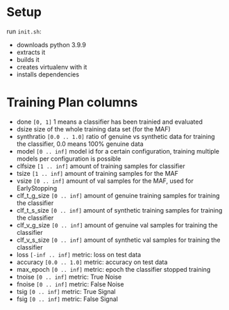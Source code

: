 # Setup
run `init.sh`:
- downloads python 3.9.9
- extracts it
- builds it
- creates virtualenv with it
- installs dependencies


# Training Plan columns
- done `[0, 1]` 1 means a classifier has been trainied and evaluated
- dsize size of the whole training data set (for the MAF)
- synthratio `[0.0 .. 1.0]` ratio of genuine vs synthetic data for training the classifier, 0.0 means 100% genuine data 
- model `[0 .. inf]` model id for a certain configuration, training multiple models per configuration is possible
- clfsize `[1 .. inf]` amount of training samples for classifier
- tsize `[1 .. inf]` amount of training samples for the MAF
- vsize `[0 .. inf]` amount of val samples for the MAF, used for EarlyStopping
- clf_t_g_size `[0 .. inf]` amount of genuine training samples for training the classifier
- clf_t_s_size `[0 .. inf]` amount of synthetic training samples for training the classifier
- clf_v_g_size `[0 .. inf]` amount of genuine val samples for training the classifier
- clf_v_s_size `[0 .. inf]` amount of synthetic val samples for training the classifier
- loss `[-inf .. inf]` metric: loss on test data
- accuracy `[0.0 .. 1.0]` metric: accuracy on test data
- max_epoch `[0 .. inf]` metric: epoch the classifier stopped training
- tnoise `[0 .. inf]` metric: True Noise
- fnoise `[0 .. inf]` metric: False Noise
- tsig `[0 .. inf]` metric: True Signal
- fsig `[0 .. inf]` metric: False Signal